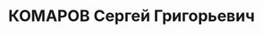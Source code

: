 ---
title: КОМАРОВ Сергей Григорьевич
description: "народився 1910, с. Спешнево-Івановське Рязанської обл. (Росія), росіянин,\
  \ малописьменний. \n  Проживав у м. Шепетівці, інженер-механік окружного земельного\
  \ управління. \n  Заарештований 17.10.37. Звинувачення: контрреволюційна діяльність.\
  \ \n  Військколегією Верховного Суду СРСР 27.12.37 засуджений на 15 років позбавлення\
  \ волі у ВТТ з пораженням прав на 5 років. \n  Реабілітований військколегією Верховного\
  \ Суду СРСР 23.05.56. \n  (П – 4711, архів УСБУ)."
---